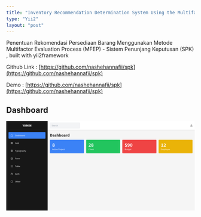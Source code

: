 ```yaml
---
title: "Inventory Recommendation Determination System Using the Multifactor Evaluation Process (MFEP) Method - Decision Support System (DDS)"
type: "Yii2"
layout: "post"
---
```


Penentuan Rekomendasi Persediaan Barang Menggunakan Metode Multifactor Evaluation Process (MFEP) - Sistem Penunjang Keputusan (SPK) , built with yii2framework

Github Link : [https://github.com/nashehannafii/spk](https://github.com/nashehannafii/spk)

Demo : [https://github.com/nashehannafii/spk](https://github.com/nashehannafii/spk)

## Dashboard

![Dashboard](/assets/projects/yamin/dashboard.png)